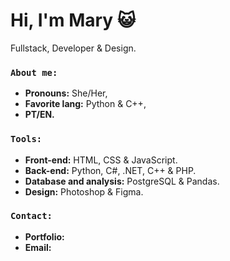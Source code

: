 # Hi, I'm Mary 😺

Fullstack, Developer & Design.

### `About me:`
- **Pronouns:** She/Her,
- **Favorite lang:** Python & C++,
- **PT/EN.**

### `Tools:`
- **Front-end:** HTML, CSS & JavaScript.
- **Back-end:** Python, C#, .NET, C++ & PHP.
- **Database and analysis:** PostgreSQL & Pandas.
- **Design:** Photoshop & Figma.

### `Contact:`
- **Portfolio:**
- **Email:**
